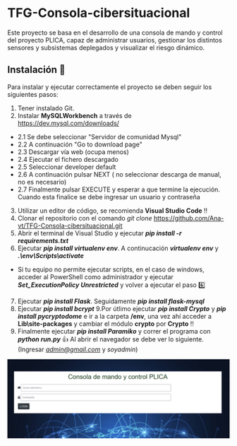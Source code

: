 # TFG-Consola-cibersituacional
Este proyecto se basa en el desarrollo de una consola de mando y control del proyecto PLICA, capaz de administrar usuarios, gestionar los distintos sensores y subsistemas deplegados y visualizar el riesgo dinámico.
## Instalación :wrench:
Para instalar y ejecutar correctamente el proyecto se deben seguir los siguientes pasos:
1. Tener instalado Git.
2. Instalar **MySQLWorkbench** a través de https://dev.mysql.com/downloads/
  - 2.1 Se debe seleccionar "Servidor de comunidad Mysql"
  - 2.2 A continuación "Go to download page"
  - 2.3 Descargar vía web (ocupa menos)
  - 2.4 Ejecutar el fichero descargado
  - 2.5 Seleccionar developer default
  - 2.6 A continuación pulsar NEXT ( no seleccionar descarga de manual, no es necesario)
  - 2.7 Finalmente pulsar EXECUTE y esperar a que termine la ejecución. Cuando esta finalice se debe ingresar un usuario y contraseña
3. Utilizar un editor de código, se recomienda **Visual Studio Code** :bangbang:
4. Clonar el repositorio con el comando *git clone* https://github.com/Ana-vt/TFG-Consola-cibersituacional.git
5. Abrir el terminal de Visual Studio y ejecutar ***pip install -r requirements.txt***
6. Ejecutar ***pip install virtualenv env***. A continucación ***virtualenv env*** y ***.\env\Scripts\activate***
  - Si tu equipo no permite ejecutar scripts, en el caso de windows, acceder al PowerShell como administrador y ejecutar ***Set_ExecutionPolicy Unrestricted*** y volver a ejecutar el paso :six:
7. Ejecutar ***pip install Flask***. Seguidamente ***pip install flask-mysql***
8. Ejecutar ***pip install bcrypt***
9.Por útlimo ejecutar ***pip install Crypto*** y ***pip install pycryptodome*** e ir a la carpeta **/env**, una vez ahí acceder a **Lib\site-packages** y cambiar el módulo **crypto** por **Crypto** :bangbang:
10. Finalmente ejecutar ***pip install Paramiko*** y correr el programa con ***python run.py*** :+1:
Al abrir el navegador se debe ver lo siguiente. (Ingresar *admin@gmail.com* y *soyadmin*)
<img src="/acceso.PNG" alt="Imagen inicio de sesión"/>
